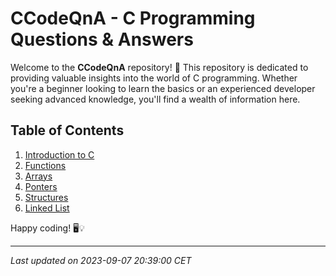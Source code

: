 # CCodeQnA - C Programming Questions & Answers

Welcome to the **CCodeQnA** repository! 🚀 This repository is dedicated to providing valuable insights into the world of C programming. Whether you're a beginner looking to learn the basics or an experienced developer seeking advanced knowledge, you'll find a wealth of information here.

## Table of Contents

1. [Introduction to C](#[introductionToC](https://github.com/Salahbendary/CCodeQnA/tree/main/Introduction%20To%20C))
2. [Functions](#Functions)
3. [Arrays](#Arrays)
4. [Ponters](#Pointers)
5. [Structures](#Structures)
6. [Linked List](#LinkedList)


Happy coding! 🖥️💡

---

*Last updated on 2023-09-07 20:39:00 CET*
